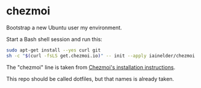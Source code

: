 # chezmoi

Bootstrap a new Ubuntu user my environment.

Start a Bash shell session and run this:

```bash
sudo apt-get install --yes curl git
sh -c "$(curl -fsLS get.chezmoi.io)" -- init --apply iainelder/chezmoi
```

The "chezmoi" line is taken from [Chezmoi's installation instructions](https://www.chezmoi.io/install/#one-line-package-install).

This repo should be called dotfiles, but that names is already taken.
